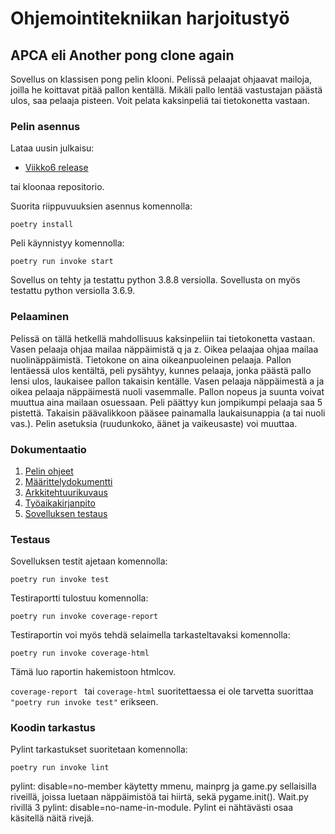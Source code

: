 # Ohjemointitekniikan harjoitustyö

## APCA eli Another pong clone again

Sovellus on klassisen pong pelin klooni. Pelissä pelaajat ohjaavat mailoja, joilla he koittavat pitää pallon kentällä. Mikäli pallo lentää vastustajan päästä ulos, saa pelaaja pisteen. Voit pelata kaksinpeliä tai tietokonetta vastaan. 

### Pelin asennus

Lataa uusin julkaisu: 

 - [Viikko6 release](https://github.com/vulpecula78/ohte_harjoitustyo/releases/tag/Viikko6)
 
tai kloonaa repositorio.

Suorita riippuvuuksien asennus komennolla:

```
poetry install
```

Peli käynnistyy komennolla:

```
poetry run invoke start
```

Sovellus on tehty ja testattu python 3.8.8 versiolla. Sovellusta on myös testattu python versiolla 3.6.9.

### Pelaaminen
Pelissä on tällä hetkellä mahdollisuus kaksinpeliin tai tietokonetta vastaan. Vasen pelaaja ohjaa mailaa näppäimistä q ja z. Oikea pelaajaa ohjaa mailaa nuolinäppäimistä. Tietokone on aina oikeanpuoleinen pelaaja. Pallon lentäessä ulos kentältä, peli pysähtyy, kunnes pelaaja, jonka päästä pallo lensi ulos, laukaisee pallon takaisin kentälle. Vasen pelaaja näppäimestä a ja oikea pelaaja näppäimestä nuoli vasemmalle. Pallon nopeus ja suunta voivat muuttua aina mailaan osuessaan. Peli päättyy kun jompikumpi pelaaja saa 5 pistettä. Takaisin päävalikkoon pääsee painamalla laukaisunappia (a tai nuoli vas.). Pelin asetuksia (ruudunkoko, äänet ja vaikeusaste) voi muuttaa.

### Dokumentaatio
 1. [Pelin ohjeet](https://github.com/vulpecula78/ohte_harjoitustyo/blob/master/dokumentaatio/ohjeet.md)
 1. [Määrittelydokumentti](https://github.com/vulpecula78/ohte_harjoitustyo/blob/master/dokumentaatio/vaatimusmaarittely.md)
 1. [Arkkitehtuurikuvaus](https://github.com/vulpecula78/ohte_harjoitustyo/blob/master/dokumentaatio/arkkitehtuuri.md)
 1. [Työaikakirjanpito](https://github.com/vulpecula78/ohte_harjoitustyo/blob/master/dokumentaatio/tyoaikakirjanpito.md)
 1. [Sovelluksen testaus](https://github.com/vulpecula78/ohte_harjoitustyo/blob/master/dokumentaatio/Sovelluksen_testaus.md)

### Testaus

Sovelluksen testit ajetaan komennolla:

```
poetry run invoke test
```

Testiraportti tulostuu komennolla:

```
poetry run invoke coverage-report
```

Testiraportin voi myös tehdä selaimella tarkasteltavaksi komennolla:

```
poetry run invoke coverage-html
```

Tämä luo raportin hakemistoon htmlcov.

```coverage-report ``` tai ```coverage-html``` suoritettaessa ei ole tarvetta suorittaa ```"poetry run invoke test"``` erikseen.

### Koodin tarkastus

 Pylint tarkastukset suoritetaan komennolla:

```
poetry run invoke lint
```

pylint: disable=no-member käytetty mmenu, mainprg ja game.py sellaisilla riveillä, joissa luetaan näppäimistöä tai hiirtä, sekä pygame.init(). Wait.py rivillä 3 pylint: disable=no-name-in-module. Pylint ei nähtävästi osaa käsitellä näitä rivejä.
